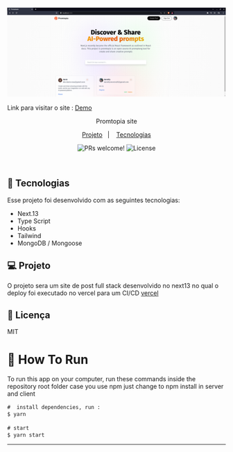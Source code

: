<p align="center">
  <img alt="" src="./readme.png" height-max='720px'>
</p>

<p>Link para visitar o site : 
<a href="https://link" />Demo</a>
</p>
<p align='center'> Promtopia site<p/>

<p align="center">
  <a href="#-projeto">Projeto</a>&nbsp;&nbsp;&nbsp;|&nbsp;&nbsp;&nbsp;
   <a href="#-Tecnologias">Tecnologias</a>

<p align="center">
 <img src="https://img.shields.io/static/v1?label=PRs&message=welcome&color=49AA26&labelColor=000000" alt="PRs welcome!" />

  <img alt="License" src="https://img.shields.io/static/v1?label=license&message=MIT&color=49AA26&labelColor=000000">
</p>

<br>

## 🚀 Tecnologias

Esse projeto foi desenvolvido com as seguintes tecnologias:

- Next.13
- Type Script
- Hooks
- Tailwind
- MongoDB / Mongoose

## 💻 Projeto

O projeto sera um site de post full stack desenvolvido no next13 no qual o deploy foi executado no vercel para um CI/CD <a href="https://vercel.com/" /> vercel</a>

## :memo: Licença

MIT

# :wrench: How To Run

To run this app on your computer, run these commands inside the repository root folder
case you use npm just change to npm install
in server and client

```shell
#  install dependencies, run :
$ yarn

# start
$ yarn start

```

---

